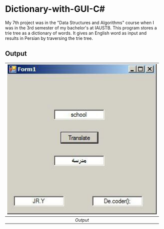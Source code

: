 # Dictionary-with-GUI-C#

My 7th project was in the "Data Structures and Algorithms" course when I was in the 3rd semester of my bachelor's at IAUSTB. This program stores a trie tree as a dictionary of words. It gives an English word as input and results in Persian by traversing the trie tree.

## Output
| <img src="01.jpg" alt="Pascal Triangle" width="700"/> | 
|:--:| 
| *Output*

